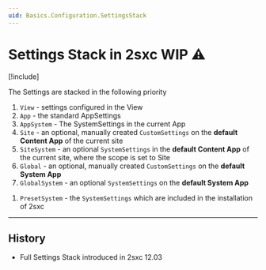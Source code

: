 ```yaml
---
uid: Basics.Configuration.SettingsStack
---
```


# Settings Stack in 2sxc WIP ⚠

[!include[](~/basics/stack/_shared-float-summary.md)]
<style>.context-box-summary .data-configuration { visibility: visible; }</style>


The Settings are stacked in the following priority

1. `View` - settings configured in the View
1. `App` - the standard AppSettings
1. `AppSystem` - The SystemSettings in the current App
1. `Site` - an optional, manually created `CustomSettings` on the **default Content App** of the current site
1. `SiteSystem` - an optional `SystemSettings` in the **default Content App** of the current site, where the scope is set to Site
1. `Global` - an optional, manually created `CustomSettings` on the **default System App**
1. `GlobalSystem` - an optional `SystemSettings` on the **default System App**
<!-- 1. `Preset` - todo -->
1. `PresetSystem` - the `SystemSettings` which are included in the installation of 2sxc



---

## History

* Full Settings Stack introduced in 2sxc 12.03